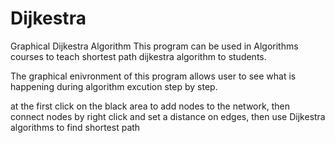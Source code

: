# Dijkestra
Graphical Dijkestra Algorithm 
This program can be used in Algorithms courses to teach shortest path dijkestra algorithm to students.

The graphical enivronment of this program  allows user to see what is happening during algorithm excution step by step.

at the first click on the black area to add nodes to the network, then connect nodes by right click and set a distance on edges, then use Dijkestra algorithms to find shortest path
